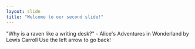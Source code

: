 ```yaml
---
layout: slide
title: "Welcome to our second slide!"
---
```

"Why is a raven like a writing desk?" - Alice's Adventures in Wonderland by Lewis Carroll
Use the left arrow to go back!
